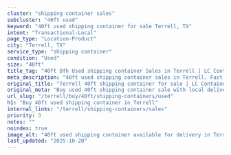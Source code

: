 ```yaml
---
cluster: "shipping container sales"
subcluster: "40ft used"
keyword: "40ft used shipping container for sale Terrell, TX"
intent: "Transactional-Local"
page_type: "Location-Product"
city: "Terrell, TX"
service_type: "shipping container"
condition: "Used"
size: "40ft"
title_tag: "40ft Dfh Used shipping container Sales in Terrell | LC Container"
meta_description: "40ft used shipping container sales in Terrell. Fast delivery, competitive pricing. Serving shipping containers area. Quote ID: YJT. Call (214) 524-4168 for your free quote today."
original_title: "Terrell 40ft shipping container for sale | LC Container"
original_meta: "Buy used 40ft shipping container sale with local delivery in Terrell, TX. LC Container — local Since 2003. Request a fast quote today."
url_slug: "/terrell/buy/40ft/shipping-containers/used"
h1: "Buy 40ft used shipping container in Terrell"
internal_links: "/terrell/shipping-containers/sales"
priority: 3
notes: ""
noindex: true
image_alt: "40ft used shipping container available for delivery in Terrell"
last_updated: "2025-10-20"
---
```


<!-- TODO: Add unique city/inventory copy, images, and internal links here. -->
